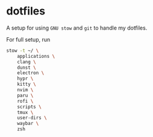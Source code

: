 # dotfiles
A setup for using `GNU stow` and `git` to handle my dotfiles.

For full setup, run
```sh
stow -t ~/ \
    applications \
    clang \
    dunst \
    electron \
    hypr \
    kitty \
    nvim \
    paru \
    rofi \
    scripts \
    tmux \
    user-dirs \
    waybar \
    zsh
```
